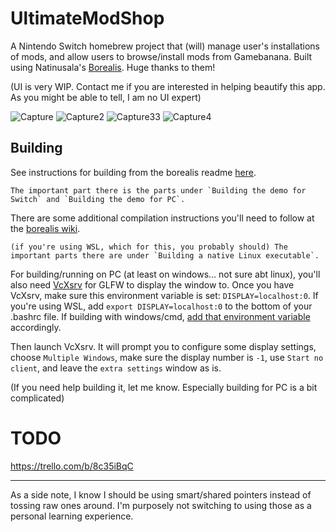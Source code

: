 # UltimateModShop

A Nintendo Switch homebrew project that (will) manage user's installations of mods, and allow users to browse/install mods from Gamebanana.
Built using Natinusala's [Borealis](https://github.com/natinusala/borealis). Huge thanks to them!

(UI is very WIP. Contact me if you are interested in helping beautify this app. As you might be able to tell, I am no UI expert)

![Capture](https://user-images.githubusercontent.com/53064235/128274662-91c9b01a-98c9-4d73-95e9-59a07ae486db.PNG)
![Capture2](https://user-images.githubusercontent.com/53064235/128274673-184bde39-057c-4242-b8b7-af00c067eb7e.PNG)
![Capture33](https://user-images.githubusercontent.com/53064235/128274678-c3fc75d2-681f-4e1b-bb88-07f5b20d8dab.PNG)
![Capture4](https://user-images.githubusercontent.com/53064235/128274681-7ce5dd1f-43ea-4cfd-be5a-cc385990e356.PNG)


## Building
See instructions for building from the borealis readme [here](https://github.com/natinusala/borealis).

    The important part there is the parts under `Building the demo for Switch` and `Building the demo for PC`.

There are some additional compilation instructions you'll need to follow at the [borealis wiki](https://github.com/natinusala/borealis/wiki/Additional-compilation-instructions).

    (if you're using WSL, which for this, you probably should) The important parts there are under `Building a native Linux executable`.


For building/running on PC (at least on windows... not sure abt linux), you'll also need [VcXsrv](https://sourceforge.net/projects/vcxsrv/) for GLFW to display the window to.
Once you have VcXsrv, make sure this environment variable is set: `DISPLAY=localhost:0`. If you're using WSL, add `export DISPLAY=localhost:0` to the bottom of your .bashrc file. If building with windows/cmd, [add that environment variable](https://docs.oracle.com/en/database/oracle/machine-learning/oml4r/1.5.1/oread/creating-and-modifying-environment-variables-on-windows.html#GUID-DD6F9982-60D5-48F6-8270-A27EC53807D0) accordingly.

Then launch VcXsrv. It will prompt you to configure some display settings, choose `Multiple Windows`, make sure the display number is `-1`, use `Start no client`, and leave the `extra settings` window as is.

(If you need help building it, let me know. Especially building for PC is a bit complicated)

# TODO

https://trello.com/b/8c35iBqC


-----
As a side note, I know I should be using smart/shared pointers instead of tossing raw ones around. I'm purposely not switching to using those as a personal learning experience.
